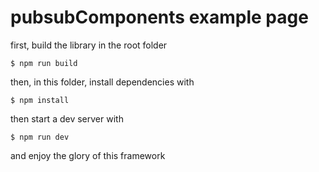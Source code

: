 # pubsubComponents example page

first, build the library in the root folder
```
$ npm run build
``` 

then, in this folder, install dependencies with
```
$ npm install
```

then start a dev server with
```
$ npm run dev
```

and enjoy the glory of this framework
